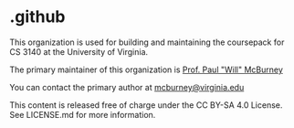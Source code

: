 # .github

This organization is used for building and maintaining the coursepack for CS 3140 at the University of Virginia.

The primary maintainer of this organization is [Prof. Paul "Will" McBurney](https://engineering.virginia.edu/faculty/paul-will-mcburney)

You can contact the primary author at [mcburney@virginia.edu](mailto:mcburney@virginia.edu)

This content is released free of charge under the CC BY-SA 4.0 License. See LICENSE.md for more information.
